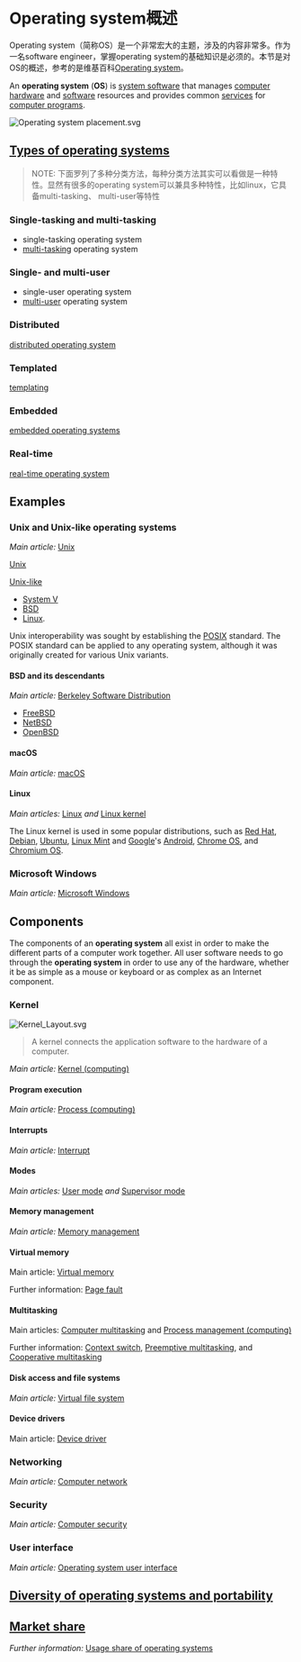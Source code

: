 # Operating system概述

Operating system（简称OS）是一个非常宏大的主题，涉及的内容非常多。作为一名software engineer，掌握operating system的基础知识是必须的。本节是对OS的概述，参考的是维基百科[Operating system](https://en.wikipedia.org/wiki/Operating_system)。



An **operating system** (**OS**) is [system software](https://en.wikipedia.org/wiki/System_software) that manages [computer hardware](https://en.wikipedia.org/wiki/Computer_hardware) and [software](https://en.wikipedia.org/wiki/Computer_software) resources and provides common [services](https://en.wikipedia.org/wiki/Daemon_(computing)) for [computer programs](https://en.wikipedia.org/wiki/Computer_program).

![Operating system placement.svg](https://upload.wikimedia.org/wikipedia/commons/thumb/e/e1/Operating_system_placement.svg/165px-Operating_system_placement.svg.png)





## [Types of operating systems](https://en.wikipedia.org/wiki/Operating_system#Types_of_operating_systems)

> NOTE: 下面罗列了多种分类方法，每种分类方法其实可以看做是一种特性。显然有很多的operating system可以兼具多种特性，比如linux，它具备multi-tasking、 multi-user等特性

### Single-tasking and multi-tasking

- single-tasking operating system
- [multi-tasking](https://en.wikipedia.org/wiki/Multi-tasking) operating system

### Single- and multi-user

- single-user operating system
- [multi-user](https://en.wikipedia.org/wiki/Multi-user) operating system 

### Distributed

[distributed operating system](https://en.wikipedia.org/wiki/Distributed_operating_system)

### Templated

[templating](https://en.wikipedia.org/wiki/Glossary_of_operating_systems_terms) 

### Embedded

[embedded operating systems](https://en.wikipedia.org/wiki/Embedded_operating_system)

### Real-time

[real-time operating system](https://en.wikipedia.org/wiki/Real-time_operating_system) 



## Examples

### Unix and Unix-like operating systems

*Main article:* [Unix](https://en.wikipedia.org/wiki/Unix)

[Unix](https://en.wikipedia.org/wiki/Unix)

[Unix-like](https://en.wikipedia.org/wiki/Unix-like) 

- [System V](https://en.wikipedia.org/wiki/System_V)
- [BSD](https://en.wikipedia.org/wiki/Berkeley_Software_Distribution)
- [Linux](https://en.wikipedia.org/wiki/Linux).



Unix interoperability was sought by establishing the [POSIX](https://en.wikipedia.org/wiki/POSIX) standard. The POSIX standard can be applied to any operating system, although it was originally created for various Unix variants.



#### BSD and its descendants

*Main article:* [Berkeley Software Distribution](https://en.wikipedia.org/wiki/Berkeley_Software_Distribution)

- [FreeBSD](https://en.wikipedia.org/wiki/FreeBSD)
- [NetBSD](https://en.wikipedia.org/wiki/NetBSD)
- [OpenBSD](https://en.wikipedia.org/wiki/OpenBSD)

#### macOS

*Main article:* [macOS](https://en.wikipedia.org/wiki/MacOS)

#### Linux

*Main articles:* [Linux](https://en.wikipedia.org/wiki/Linux) *and* [Linux kernel](https://en.wikipedia.org/wiki/Linux_kernel)

The Linux kernel is used in some popular distributions, such as [Red Hat](https://en.wikipedia.org/wiki/Red_Hat_Enterprise_Linux), [Debian](https://en.wikipedia.org/wiki/Debian), [Ubuntu](https://en.wikipedia.org/wiki/Ubuntu_(operating_system)), [Linux Mint](https://en.wikipedia.org/wiki/Linux_Mint) and [Google](https://en.wikipedia.org/wiki/Google)'s [Android](https://en.wikipedia.org/wiki/Android_(operating_system)), [Chrome OS](https://en.wikipedia.org/wiki/Chrome_OS), and [Chromium OS](https://en.wikipedia.org/wiki/Chromium_OS).



### Microsoft Windows

*Main article:* [Microsoft Windows](https://en.wikipedia.org/wiki/Microsoft_Windows)





## Components

The components of an **operating system** all exist in order to make the different parts of a computer work together. All user software needs to go through the **operating system** in order to use any of the hardware, whether it be as simple as a mouse or keyboard or as complex as an Internet component.

### Kernel

![Kernel_Layout.svg](https://upload.wikimedia.org/wikipedia/commons/thumb/8/8f/Kernel_Layout.svg/220px-Kernel_Layout.svg.png)



> A kernel connects the application software to the hardware of a computer.



*Main article:* [Kernel (computing)](https://en.wikipedia.org/wiki/Kernel_(computing))

#### Program execution

*Main article:* [Process (computing)](https://en.wikipedia.org/wiki/Process_(computing))

#### Interrupts

*Main article:* [Interrupt](https://en.wikipedia.org/wiki/Interrupt)

#### Modes

*Main articles:* [User mode](https://en.wikipedia.org/wiki/User_mode) *and* [Supervisor mode](https://en.wikipedia.org/wiki/Supervisor_mode)

#### Memory management

*Main article:* [Memory management](https://en.wikipedia.org/wiki/Memory_management)

#### Virtual memory

Main article: [Virtual memory](https://en.wikipedia.org/wiki/Virtual_memory)

Further information: [Page fault](https://en.wikipedia.org/wiki/Page_fault)

#### Multitasking

Main articles: [Computer multitasking](https://en.wikipedia.org/wiki/Computer_multitasking) and [Process management (computing)](https://en.wikipedia.org/wiki/Process_management_(computing))

Further information: [Context switch](https://en.wikipedia.org/wiki/Context_switch), [Preemptive multitasking](https://en.wikipedia.org/wiki/Preemptive_multitasking), and [Cooperative multitasking](https://en.wikipedia.org/wiki/Cooperative_multitasking)

#### Disk access and file systems

*Main article:* [Virtual file system](https://en.wikipedia.org/wiki/Virtual_file_system)

#### Device drivers

Main article: [Device driver](https://en.wikipedia.org/wiki/Device_driver)

### Networking

*Main article:* [Computer network](https://en.wikipedia.org/wiki/Computer_network)

### Security

*Main article:* [Computer security](https://en.wikipedia.org/wiki/Computer_security)

### User interface

*Main article:* [Operating system user interface](https://en.wikipedia.org/wiki/Shell_(computing))



## [Diversity of operating systems and portability](https://en.wikipedia.org/wiki/Operating_system#Diversity_of_operating_systems_and_portability)



## [Market share](https://en.wikipedia.org/wiki/Operating_system#Market_share)

*Further information:* [Usage share of operating systems](https://en.wikipedia.org/wiki/Usage_share_of_operating_systems)


